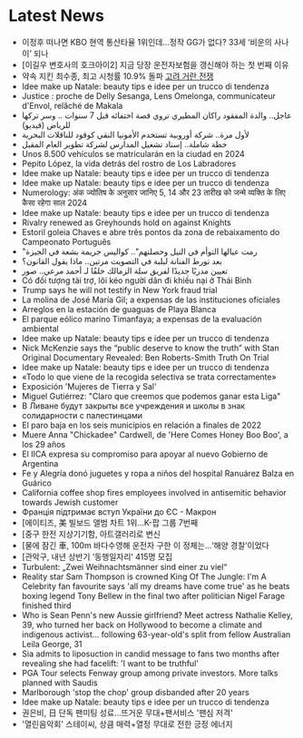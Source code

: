 # Latest News
-  이정후 떠나면 KBO 현역 통산타율 1위인데…정작 GG가 없다? 33세 ‘비운의 사나이’ 되나
-  [이길우 변호사의 호크아이2] 지금 당장 운전자보험을 갱신해야 하는 첫 번째 이유
-  약속 지킨 최수종, 최고 시청률 10.9% 돌파 [고려 거란 전쟁](종합)
-  Idee make up Natale: beauty tips e idee per un trucco di tendenza
-  Justice : proche de Delly Sesanga, Lens Omelonga, communicateur d'Envol, relâché de Makala
-  عاجل.. والدة المفقود راكان المطيري تروي قصة اختفائه قبل 7 سنوات .. وسر تركها للرياض (فيديو)
-  لأول مرة.. شركة أوروبية تستخدم الأمونيا النقي كوقود للناقلات البحرية
-  خطة شاملة.. إسناد تشغيل المدارس لشركة تطوير العام المقبل
-  Unos 8.500 vehículos se matricularán en la ciudad en 2024
-  Pepito López, la vida detrás del rostro de Los Labradores
-  Idee make up Natale: beauty tips e idee per un trucco di tendenza
-  Idee make up Natale: beauty tips e idee per un trucco di tendenza
-  Numerology: अंक ज्योतिष के अनुसार जानिए 5, 14 और 23 तारीख को जन्मे व्यक्ति के लिए कैसा रहेगा साल 2024
-  Idee make up Natale: beauty tips e idee per un trucco di tendenza
-  Rivalry renewed as Greyhounds hold on against Knights
-  Estoril goleia Chaves e abre três pontos da zona de rebaixamento do Campeonato Português
-  "رمت عيالها التوأم في النيل وحصلتهم".. كواليس جريمة بشعة في الجيزة
-  بعد تورط الفنانة لبلبة في التصويت مرتين.. ماذا يقول القانون؟
-  تعيين مدربًا جديدًا لفريق سلة الزمالك خلفًا لـ أحمد مرعي.. صور
-  Có đối tượng tài trợ, lôi kéo người dân đi khiếu nại ở Thái Bình
-  Trump says he will not testify in New York fraud trial
-  La molina de José María Gil; a expensas de las instituciones oficiales
-  Arreglos en la estación de guaguas de Playa Blanca
-  El parque eólico marino Timanfaya; a expensas de la evaluación ambiental
-  Idee make up Natale: beauty tips e idee per un trucco di tendenza
-  Nick McKenzie says the “public deserve to know the truth” with Stan Original Documentary Revealed: Ben Roberts-Smith Truth On Trial
-  Idee make up Natale: beauty tips e idee per un trucco di tendenza
-  «Todo lo que viene de la recogida selectiva se trata correctamente»
-  Exposición 'Mujeres de Tierra y Sal'
-  Miguel Gutiérrez: "Claro que creemos que podemos ganar esta Liga"
-  В Ливане будут закрыты все учреждения и школы в знак солидарности с палестинцами
-  El paro baja en los seis municipios en relación a finales de 2022
-  Muere Anna "Chickadee" Cardwell, de 'Here Comes Honey Boo Boo', a los 29 años
-  El IICA expresa su compromiso para apoyar al nuevo Gobierno de Argentina
-  Fe y Alegría donó juguetes y ropa a niños del hospital Ranuárez Balza en Guárico
-  California coffee shop fires employees involved in antisemitic behavior towards Jewish customer
-  Франція підтримає вступ України до ЄС - Макрон
-  [에이티즈, 美 빌보드 앨범 차트 1위…K-팝 그룹 7번째
-  [중구 한전 지상기기함, 아트갤러리로 변신
-  [물에 잠긴 車, 100m 바다수영해 운전자 구한 이 정체는…‘해양 경찰’이었다
-  [관악구, 내년 상반기 ‘동행일자리’ 415명 모집
-  Turbulent: „Zwei Weihnachtsmänner sind einer zu viel“
-  Reality star Sam Thompson is crowned King Of The Jungle: I'm A Celebrity fan favourite says 'all my dreams have come true' as he beats boxing legend Tony Bellew in the final two after politician Nigel Farage finished third
-  Who is Sean Penn's new Aussie girlfriend? Meet actress Nathalie Kelley, 39, who turned her back on Hollywood to become a climate and indigenous activist... following 63-year-old's split from fellow Australian Leila George, 31
-  Sia admits to liposuction in candid message to fans two months after revealing she had facelift: 'I want to be truthful'
-  PGA Tour selects Fenway group among private investors. More talks planned with Saudis
-  Marlborough 'stop the chop' group disbanded after 20 years
-  Idee make up Natale: beauty tips e idee per un trucco di tendenza
-  권은비, 日 단독 팬미팅 성료…뜨거운 무대+팬서비스 '팬심 저격'
-  '열린음악회' 스테이씨, 상큼 매력+열정 무대로 전한 긍정 에너지
